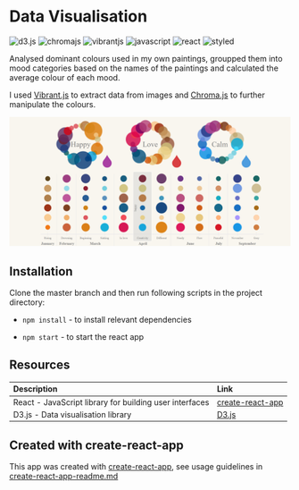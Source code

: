 # Data Visualisation 

![d3.js](https://img.shields.io/badge/-D3.js-F9A03C?style=flat-square&logo=d3.js&logoColor=black)
![chromajs](https://img.shields.io/badge/-Chroma.js-bd3fc4?style=flat-square&logoColor=white)
![vibrantjs](https://img.shields.io/badge/-Vibrant.js-F01F7A?style=flat-square&logoColor=white)
![javascript](https://img.shields.io/badge/-JavaScript-F7DF1E?style=flat-square&logo=javascript&logoColor=black)
![react](https://img.shields.io/badge/-React-45b8d8?style=flat-square&logo=react&logoColor=white)
![styled](https://img.shields.io/badge/-Styled_Components-db7092?style=flat-square&logo=styled-components&logoColor=white)

Analysed dominant colours used in my own paintings, groupped them into mood categories based on the names of the paintings and calculated the average colour of each mood.

I used [Vibrant.js](https://github.com/jariz/vibrant.js/) to extract data from images and [Chroma.js](https://gka.github.io/chroma.js/) to further manipulate the colours.

![Alt text](/public/preview.png)

## Installation

Clone the master branch and then run following scripts in the project directory:

* `npm install` - to install relevant dependencies

* `npm start` - to start the react app

## Resources

| Description | Link     |
| :------------- | :------------- |
| React - JavaScript library for building user interfaces            | [create-react-app](https://github.com/facebook/create-react-app)          |
| D3.js - Data visualisation library  | [D3.js](https://d3js.org) |

## Created with create-react-app

This app was created with [create-react-app](https://github.com/facebook/create-react-app), see usage guidelines in [create-react-app-readme.md](create-react-app-readme.md)
